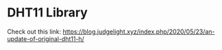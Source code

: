# DHT11 Library
Check out this link:
https://blog.judgelight.xyz/index.php/2020/05/23/an-update-of-original-dht11-h/
